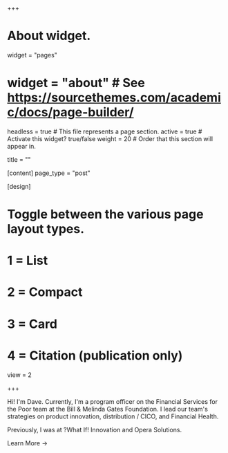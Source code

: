 +++
# About widget.
widget = "pages"
# widget = "about"  # See https://sourcethemes.com/academic/docs/page-builder/
headless = true  # This file represents a page section.
active = true  # Activate this widget? true/false
weight = 20  # Order that this section will appear in.

title = ""

[content]
page_type = "post"

[design]
# Toggle between the various page layout types.
#   1 = List
#   2 = Compact
#   3 = Card
#   4 = Citation (publication only)
view = 2

+++

Hi! I'm Dave. Currently, I'm a program officer on the Financial Services for the Poor team at the Bill & Melinda Gates Foundation. I lead our team's strategies on product innovation, distribution / CICO, and Financial Health.

Previously, I was at ?What If! Innovation and Opera Solutions.

Learn More →

